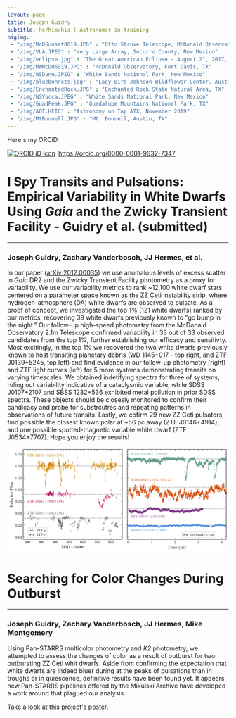 ```yaml
---
layout: page
title: Joseph Guidry 
subtitle: he/him/his | Astronomer in training
bigimg:
 - "/img/McDSunset0619.JPG" : "Otto Struve Telescope, McDonald Observatory, Fort Davis, TX"
 - "/img/VLA.JPEG" : "Very Large Array, Socorro County, New Mexico"
 - "/img/eclipse.jpg" : "The Great American Eclipse - August 21, 2017, Johnson City, IL"
 - "/img/MWMcD06019.JPG" : "McDonald Observatory, Fort Davis, TX"
 - "/img/WSDune.JPEG" : "White Sands National Park, New Mexico"
 - "/img/bluebonnets.jpg" : "Lady Bird Johnson Wildflower Center, Austin, TX"
 - "/img/EnchantedRock.JPG" : "Enchanted Rock State Natural Area, TX"
 - "/img/WSYucca.JPEG" : "White Sands National Park, New Mexico"
 - "/img/GuadPeak.JPG" : "Guadalupe Mountains National Park, TX"
 - "/img/AOT.HEIC" : "Astronomy on Tap ATX, November 2019"
 - "/img/MtBonnell.JPG" : "Mt. Bonnell, Austin, TX"
---
```


Here's my ORCiD: 
<div itemscope itemtype="https://schema.org/Person"><a itemprop="sameAs" content="https://orcid.org/0000-0001-9632-7347" href="https://orcid.org/0000-0001-9632-7347" target="orcid.widget" rel="me noopener noreferrer" style="vertical-align:top;"><img src="https://orcid.org/sites/default/files/images/orcid_16x16.png" style="width:1em;margin-right:.5em;" alt="ORCID iD icon">https://orcid.org/0000-0001-9632-7347</a></div>

# I Spy Transits and Pulsations: Empirical Variability in White Dwarfs Using *Gaia* and the Zwicky Transient Facility - Guidry et al. (submitted)
--------------------------------------------
### Joseph Guidry, Zachary Vanderbosch, JJ Hermes, et al.

In our paper ([arXiv:2012.00035](https://arxiv.org/abs/2012.00035)) we use anomalous levels of excess scatter in *Gaia* DR2 and the Zwicky Transient Facility photometry as a proxy for variability. We use our variability metrics to rank ~12,100 white dwarf stars centered on a parameter space known as the ZZ Ceti instability strip, where hydrogen-atmosphere (DA) white dwarfs are observed to pulsate. As a proof of concept, we investigated the top 1% (121 white dwarfs) ranked by our metrics, recovering 39 white dwarfs previously known to "go bump in the night." Our follow-up high-speed photometry from the McDonald Observatory 2.1m Telescope confirmed variability in 33 out of 33 observed candidates from the top 1%, further establishing our efficacy and sensitivty. Most excitingly, in the top 1% we recovered the two white dwarfs previously known to host transiting planetary debris (WD 1145+017 - top right, and ZTF J0139+5245, top left) and find evidence in our follow-up photometry (right) and ZTF light curves (left) for 5 more systems demonstrating transits on varying timescales. We obtained indetifying spectra for three of systems, ruling out variability indicative of a cataclysmic variable, while SDSS J0107+2107 and SBSS 1232+536 exhibited metal pollution in prior SDSS spectra. These objects should be closesly monitored to confirm their candicacy and probe for substrcutres and repeating patterns in observations of future transits. Lastly, we cofirm 29 new ZZ Ceti pulsators, find possible the closest known polar at ~56 pc away (ZTF J0146+4914), and one possible spotted-magnetic variable white dwarf (ZTF J0534+7707). Hope you enjoy the results!

![Alt text](https://github.com/astrojoeg/astrojoeg.github.io/blob/master/research/transit_cand_color_large.png "White dwarfs exhibiting transiting planetary debris.")

# Searching for Color Changes During Outburst
--------------------------------------------
### Joseph Guidry, Zachary Vanderbosch, JJ Hermes, Mike Montgomery

Using Pan-STARRS multicolor photometry and *K2* photometry, we attempted to assess the changes of color as a result of outburst for two outbursting ZZ Ceti whit dwarfs.
Aside from confirming the expectation that white dwarfs are indeed bluer during at the peaks of pulsations than in troughs or in quiescence, definitive results have been found yet. It appears new Pan-STARRS pipelines offered by the Mikulski Archive have developed a work around that plagued our analysis.

Take a look at this project's [poster](https://github.com/astrojoeg/astrojoeg.github.io/blob/master/posters/Color_Changes_Poster_URF20.pdf).
